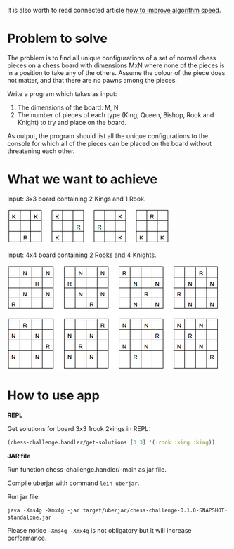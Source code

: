 It is also worth to read connected article [how to improve algorithm speed](https://clojure.wladyka.eu/posts/how-to-improve-algorithm-speed/).

# Problem to solve

The problem is to find all unique configurations of a set of normal chess pieces on
a chess board with dimensions MxN where none of the pieces is in a position to take any of the
others. Assume the colour of the piece does not matter, and that there are no pawns among the
pieces.

Write a program which takes as input:

1. The dimensions of the board: M, N
2. The number of pieces of each type (King, Queen, Bishop, Rook and Knight) to try and
place on the board.

As output, the program should list all the unique configurations to the console for which all of the
pieces can be placed on the board without threatening each other.

# What we want to achieve

Input: 3x3 board containing 2 Kings and 1 Rook.

![3x3 board containing 2 Kings and 1 Rook](doc/2kr.png)

Input: 4x4 board containing 2 Rooks and 4 Knights.

![4x4 board containing 2 Rooks and 4 Knights](doc/4n2r.png)

# How to use app

**REPL**

Get solutions for board 3x3 1rook 2kings in REPL:

```clojure
(chess-challenge.handler/get-solutions [3 3] '(:rook :king :king))
```

**JAR file**

Run function chess-challenge.handler/-main as jar file.

Compile uberjar with command `lein uberjar`.

Run jar file:
```
java -Xms4g -Xmx4g -jar target/uberjar/chess-challenge-0.1.0-SNAPSHOT-standalone.jar
```

Please notice `-Xms4g -Xmx4g` is not obligatory but it will increase performance.